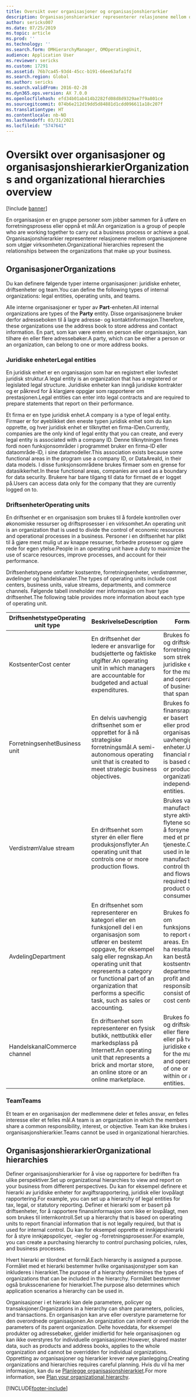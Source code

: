 ```yaml
---
title: Oversikt over organisasjoner og organisasjonshierarkier
description: Organisasjonshierarkier representerer relasjonene mellom organisasjonene som utgjør virksomheten.
author: sericks007
ms.date: 07/25/2019
ms.topic: article
ms.prod: ''
ms.technology: ''
ms.search.form: OMHierarchyManager, OMOperatingUnit,
audience: Application User
ms.reviewer: sericks
ms.custom: 17291
ms.assetid: 76b7ca45-93d4-45cc-b191-66ee63afa1fd
ms.search.region: Global
ms.author: sericks
ms.search.validFrom: 2016-02-28
ms.dyn365.ops.version: AX 7.0.0
ms.openlocfilehash: efd34b01ab414b2282fd08d8d9329ae7f9a801ce
ms.sourcegitcommit: 074b6e212d19dd5d84881d1cdd096611a18c207f
ms.translationtype: HT
ms.contentlocale: nb-NO
ms.lasthandoff: 03/31/2021
ms.locfileid: "5747641"
---
```

# <a name="organizations-and-organizational-hierarchies-overview"></a><span data-ttu-id="e5112-103">Oversikt over organisasjoner og organisasjonshierarkier</span><span class="sxs-lookup"><span data-stu-id="e5112-103">Organizations and organizational hierarchies overview</span></span>

[!include [banner](../includes/banner.md)]

<span data-ttu-id="e5112-104">En organisasjon er en gruppe personer som jobber sammen for å utføre en forretningsprosess eller oppnå et mål.</span><span class="sxs-lookup"><span data-stu-id="e5112-104">An organization is a group of people who are working together to carry out a business process or achieve a goal.</span></span> <span data-ttu-id="e5112-105">Organisasjonshierarkier representerer relasjonene mellom organisasjonene som utgjør virksomheten.</span><span class="sxs-lookup"><span data-stu-id="e5112-105">Organizational hierarchies represent the relationships between the organizations that make up your business.</span></span>

## <a name="organizations"></a><span data-ttu-id="e5112-106">Organisasjoner</span><span class="sxs-lookup"><span data-stu-id="e5112-106">Organizations</span></span>

<span data-ttu-id="e5112-107">Du kan definere følgende typer interne organisasjoner: juridiske enheter, driftsenheter og team.</span><span class="sxs-lookup"><span data-stu-id="e5112-107">You can define the following types of internal organizations: legal entities, operating units, and teams.</span></span>

<span data-ttu-id="e5112-108">Alle interne organisasjoner er typer av **Part**-enheten.</span><span class="sxs-lookup"><span data-stu-id="e5112-108">All internal organizations are types of the **Party** entity.</span></span> <span data-ttu-id="e5112-109">Disse organisasjonene bruker derfor adresseboken til å lagre adresse- og kontaktinformasjon.</span><span class="sxs-lookup"><span data-stu-id="e5112-109">Therefore, these organizations use the address book to store address and contact information.</span></span> <span data-ttu-id="e5112-110">En part, som kan være enten en person eller organisasjon, kan tilhøre én eller flere adressebøker.</span><span class="sxs-lookup"><span data-stu-id="e5112-110">A party, which can be either a person or an organization, can belong to one or more address books.</span></span>

### <a name="legal-entities"></a><span data-ttu-id="e5112-111">Juridiske enheter</span><span class="sxs-lookup"><span data-stu-id="e5112-111">Legal entities</span></span>

<span data-ttu-id="e5112-112">En juridisk enhet er en organisasjon som har en registrert eller lovfestet juridisk struktur.</span><span class="sxs-lookup"><span data-stu-id="e5112-112">A legal entity is an organization that has a registered or legislated legal structure.</span></span> <span data-ttu-id="e5112-113">Juridiske enheter kan inngå juridiske kontrakter og er påkrevd for å klargjøre oppgjør som rapporterer om prestasjonen.</span><span class="sxs-lookup"><span data-stu-id="e5112-113">Legal entities can enter into legal contracts and are required to prepare statements that report on their performance.</span></span>

<span data-ttu-id="e5112-114">Et firma er en type juridisk enhet.</span><span class="sxs-lookup"><span data-stu-id="e5112-114">A company is a type of legal entity.</span></span> <span data-ttu-id="e5112-115">Firmaer er for øyeblikket den eneste typen juridisk enhet som du kan opprette, og hver juridisk enhet er tilknyttet en firma-IDen.</span><span class="sxs-lookup"><span data-stu-id="e5112-115">Currently, companies are the only kind of legal entity that you can create, and every legal entity is associated with a company ID.</span></span> <span data-ttu-id="e5112-116">Denne tilknytningen finnes fordi noen funksjonsområder i programmet bruker en firma-ID eller dataområde-ID, i sine datamodeller.</span><span class="sxs-lookup"><span data-stu-id="e5112-116">This association exists because some functional areas in the program use a company ID, or DataAreaId, in their data models.</span></span> <span data-ttu-id="e5112-117">I disse funksjonsområdene brukes firmaer som en grense for datasikkerhet.</span><span class="sxs-lookup"><span data-stu-id="e5112-117">In these functional areas, companies are used as a boundary for data security.</span></span> <span data-ttu-id="e5112-118">Brukere har bare tilgang til data for firmaet de er logget på.</span><span class="sxs-lookup"><span data-stu-id="e5112-118">Users can access data only for the company that they are currently logged on to.</span></span>

### <a name="operating-units"></a><span data-ttu-id="e5112-119">Driftsenheter</span><span class="sxs-lookup"><span data-stu-id="e5112-119">Operating units</span></span>

<span data-ttu-id="e5112-120">En driftsenhet er en organisasjon som brukes til å fordele kontrollen over økonomiske ressurser og driftsprosesser i en virksomhet.</span><span class="sxs-lookup"><span data-stu-id="e5112-120">An operating unit is an organization that is used to divide the control of economic resources and operational processes in a business.</span></span> <span data-ttu-id="e5112-121">Personer i en driftsenhet har plikt til å gjøre mest mulig ut av knappe ressurser, forbedre prosesser og gjøre rede for egen ytelse.</span><span class="sxs-lookup"><span data-stu-id="e5112-121">People in an operating unit have a duty to maximize the use of scarce resources, improve processes, and account for their performance.</span></span>

<span data-ttu-id="e5112-122">Driftsenhetstypene omfatter kostsentre, forretningsenheter, verdistrømmer, avdelinger og handelskanaler.</span><span class="sxs-lookup"><span data-stu-id="e5112-122">The types of operating units include cost centers, business units, value streams, departments, and commerce channels.</span></span> <span data-ttu-id="e5112-123">Følgende tabell inneholder mer informasjon om hver type driftsenhet.</span><span class="sxs-lookup"><span data-stu-id="e5112-123">The following table provides more information about each type of operating unit.</span></span>

| <span data-ttu-id="e5112-124">Driftsenhetstype</span><span class="sxs-lookup"><span data-stu-id="e5112-124">Operating unit type</span></span> | <span data-ttu-id="e5112-125">Beskrivelse</span><span class="sxs-lookup"><span data-stu-id="e5112-125">Description</span></span> | <span data-ttu-id="e5112-126">Formål</span><span class="sxs-lookup"><span data-stu-id="e5112-126">Purpose</span></span> |
|---------------------|-------------|---------|
| <span data-ttu-id="e5112-127">Kostsenter</span><span class="sxs-lookup"><span data-stu-id="e5112-127">Cost center</span></span>         | <span data-ttu-id="e5112-128">En driftsenhet der ledere er ansvarlige for budsjetterte og faktiske utgifter.</span><span class="sxs-lookup"><span data-stu-id="e5112-128">An operating unit in which managers are accountable for budgeted and actual expenditures.</span></span> | <span data-ttu-id="e5112-129">Brukes for behandling og driftskontroll for forretningsprosesser som strekker seg over juridiske enheter.</span><span class="sxs-lookup"><span data-stu-id="e5112-129">Used for the management and operational control of business processes that span legal entities.</span></span> |
| <span data-ttu-id="e5112-130">Forretningsenhet</span><span class="sxs-lookup"><span data-stu-id="e5112-130">Business unit</span></span>       | <span data-ttu-id="e5112-131">En delvis uavhengig driftsenhet som er opprettet for å nå strategiske forretningsmål.</span><span class="sxs-lookup"><span data-stu-id="e5112-131">A semi-autonomous operating unit that is created to meet strategic business objectives.</span></span> | <span data-ttu-id="e5112-132">Brukes for finansrapportering som er basert på bransjer eller produktlinjer som organisasjonen leverer, uavhengig av juridiske enheter.</span><span class="sxs-lookup"><span data-stu-id="e5112-132">Used for financial reporting that is based on industries or product lines that the organization serves independently of legal entities.</span></span> |
| <span data-ttu-id="e5112-133">Verdistrøm</span><span class="sxs-lookup"><span data-stu-id="e5112-133">Value stream</span></span>        | <span data-ttu-id="e5112-134">En driftsenhet som styrer én eller flere produksjonsflyter.</span><span class="sxs-lookup"><span data-stu-id="e5112-134">An operating unit that controls one or more production flows.</span></span> | <span data-ttu-id="e5112-135">Brukes vanligvis i lean manufacturing til å styre aktivitetene og flytene som kreves for å forsyne forbrukere med et produkt eller en tjeneste.</span><span class="sxs-lookup"><span data-stu-id="e5112-135">Commonly used in lean manufacturing to control the activities and flows that are required to supply a product or service to consumers.</span></span> |
| <span data-ttu-id="e5112-136">Avdeling</span><span class="sxs-lookup"><span data-stu-id="e5112-136">Department</span></span>          | <span data-ttu-id="e5112-137">En driftsenhet som representerer en kategori eller en funksjonell del i en organisasjon som utfører en bestemt oppgave, for eksempel salg eller regnskap.</span><span class="sxs-lookup"><span data-stu-id="e5112-137">An operating unit that represents a category or functional part of an organization that performs a specific task, such as sales or accounting.</span></span> | <span data-ttu-id="e5112-138">Brukes for å rapportere om funksjonsområder.</span><span class="sxs-lookup"><span data-stu-id="e5112-138">Used to report on functional areas.</span></span> <span data-ttu-id="e5112-139">En avdeling kan ha resultatansvar, og kan bestå av en gruppe kostsentre.</span><span class="sxs-lookup"><span data-stu-id="e5112-139">A department may have profit and loss responsibility, and may consist of a group of cost centers.</span></span> |
| <span data-ttu-id="e5112-140">Handelskanal</span><span class="sxs-lookup"><span data-stu-id="e5112-140">Commerce channel</span></span>      | <span data-ttu-id="e5112-141">En driftsenhet som representerer en fysisk butikk, nettbutikk eller markedsplass på Internett.</span><span class="sxs-lookup"><span data-stu-id="e5112-141">An operating unit that represents a brick and mortar store, an online store or an online marketplace.</span></span> | <span data-ttu-id="e5112-142">Brukes for behandling og driftskontroll av én eller flere butikker i eller på tvers av juridiske enheter.</span><span class="sxs-lookup"><span data-stu-id="e5112-142">Used for the management and operational control of one or more stores within or across legal entities.</span></span> |

### <a name="teams"></a><span data-ttu-id="e5112-143">Team</span><span class="sxs-lookup"><span data-stu-id="e5112-143">Teams</span></span>

<span data-ttu-id="e5112-144">Et team er en organisasjon der medlemmene deler et felles ansvar, en felles interesse eller et felles mål.</span><span class="sxs-lookup"><span data-stu-id="e5112-144">A team is an organization in which the members share a common responsibility, interest, or objective.</span></span> <span data-ttu-id="e5112-145">Team kan ikke brukes i organisasjonshierarkier.</span><span class="sxs-lookup"><span data-stu-id="e5112-145">Teams cannot be used in organizational hierarchies.</span></span>

## <a name="organizational-hierarchies"></a><span data-ttu-id="e5112-146">Organisasjonshierarkier</span><span class="sxs-lookup"><span data-stu-id="e5112-146">Organizational hierarchies</span></span>

<span data-ttu-id="e5112-147">Definer organisasjonshierarkier for å vise og rapportere for bedriften fra ulike perspektiver.</span><span class="sxs-lookup"><span data-stu-id="e5112-147">Set up organizational hierarchies to view and report on your business from different perspectives.</span></span> <span data-ttu-id="e5112-148">Du kan for eksempel definere et hierarki av juridiske enheter for avgiftsrapportering, juridisk eller lovpålagt rapportering.</span><span class="sxs-lookup"><span data-stu-id="e5112-148">For example, you can set up a hierarchy of legal entities for tax, legal, or statutory reporting.</span></span> <span data-ttu-id="e5112-149">Definer et hierarki som er basert på driftsenheter, for å rapportere finansinformasjon som ikke er lovpålagt, men som brukes til internkontroll.</span><span class="sxs-lookup"><span data-stu-id="e5112-149">Set up a hierarchy that is based on operating units to report financial information that is not legally required, but that is used for internal control.</span></span> <span data-ttu-id="e5112-150">Du kan for eksempel opprette et innkjøpshierarki for å styre innkjøpspolicyer, -regler og -forretningsprosesser.</span><span class="sxs-lookup"><span data-stu-id="e5112-150">For example, you can create a purchasing hierarchy to control purchasing policies, rules, and business processes.</span></span>

<span data-ttu-id="e5112-151">Hvert hierarki er tilordnet et formål.</span><span class="sxs-lookup"><span data-stu-id="e5112-151">Each hierarchy is assigned a purpose.</span></span> <span data-ttu-id="e5112-152">Formålet med et hierarki bestemmer hvilke organisasjonstyper som kan inkluderes i hierarkiet.</span><span class="sxs-lookup"><span data-stu-id="e5112-152">The purpose of a hierarchy determines the types of organizations that can be included in the hierarchy.</span></span> <span data-ttu-id="e5112-153">Formålet bestemmer også bruksscenariene for hierarkiet.</span><span class="sxs-lookup"><span data-stu-id="e5112-153">The purpose also determines which application scenarios a hierarchy can be used in.</span></span>

<span data-ttu-id="e5112-154">Organisasjoner i et hierarki kan dele parametere, policyer og transaksjoner.</span><span class="sxs-lookup"><span data-stu-id="e5112-154">Organizations in a hierarchy can share parameters, policies, and transactions.</span></span> <span data-ttu-id="e5112-155">En organisasjon kan arve eller overstyre parameterne for den overordnede organisasjonen.</span><span class="sxs-lookup"><span data-stu-id="e5112-155">An organization can inherit or override the parameters of its parent organization.</span></span> <span data-ttu-id="e5112-156">Delte hoveddata, for eksempel produkter og adressebøker, gjelder imidlertid for hele organisasjonen og kan ikke overstyres for individuelle organisasjoner.</span><span class="sxs-lookup"><span data-stu-id="e5112-156">However, shared master data, such as products and address books, applies to the whole organization and cannot be overridden for individual organizations.</span></span> <span data-ttu-id="e5112-157">Oppretting av organisasjoner og hierarkier krever nøye planlegging.</span><span class="sxs-lookup"><span data-stu-id="e5112-157">Creating organizations and hierarchies requires careful planning.</span></span> <span data-ttu-id="e5112-158">Hvis du vil ha mer informasjon, kan du se [Planlegge organisasjonshierarkiet](plan-organizational-hierarchy.md).</span><span class="sxs-lookup"><span data-stu-id="e5112-158">For more information, see [Plan your organizational hierarchy](plan-organizational-hierarchy.md).</span></span>


[!INCLUDE[footer-include](../../../includes/footer-banner.md)]